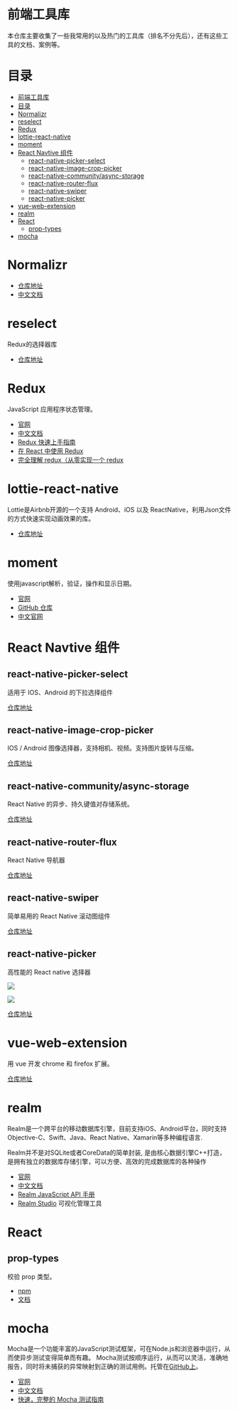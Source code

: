 # 前端工具库

本仓库主要收集了一些我常用的以及热门的工具库（排名不分先后），还有这些工具的文档、案例等。

# 目录


- [前端工具库](#%e5%89%8d%e7%ab%af%e5%b7%a5%e5%85%b7%e5%ba%93)
- [目录](#%e7%9b%ae%e5%bd%95)
- [Normalizr](#normalizr)
- [reselect](#reselect)
- [Redux](#redux)
- [lottie-react-native](#lottie-react-native)
- [moment](#moment)
- [React Navtive 组件](#react-navtive-%e7%bb%84%e4%bb%b6)
  - [react-native-picker-select](#react-native-picker-select)
  - [react-native-image-crop-picker](#react-native-image-crop-picker)
  - [react-native-community/async-storage](#react-native-communityasync-storage)
  - [react-native-router-flux](#react-native-router-flux)
  - [react-native-swiper](#react-native-swiper)
  - [react-native-picker](#react-native-picker)
- [vue-web-extension](#vue-web-extension)
- [realm](#realm)
- [React](#react)
  - [prop-types](#prop-types)
- [mocha](#mocha)


# Normalizr

- [仓库地址](https://github.com/paularmstrong/normalizr)
- [中文文档](https://github.com/collinxz-coder/blog/issues/4)

# reselect

Redux的选择器库

- [仓库地址](https://github.com/reduxjs/reselect)

# Redux

JavaScript 应用程序状态管理。

- [官网](https://redux.js.org/)
- [中文文档](https://www.redux.org.cn/)
- [Redux 快速上手指南](https://github.com/collinxz-coder/blog/issues/1)
- [在 React 中使用 Redux](https://github.com/collinxz-coder/blog/issues/2)
- [完全理解 redux（从零实现一个 redux](https://github.com/brickspert/blog/issues/22)
  
# lottie-react-native

Lottie是Airbnb开源的一个支持 Android、iOS 以及 ReactNative，利用Json文件的方式快速实现动画效果的库。

- [仓库地址](https://github.com/react-native-community/lottie-react-native)

# moment
使用javascript解析，验证，操作和显示日期。 

- [官网](http://momentjs.com)
- [GitHub 仓库](http://momentjs.com)
- [中文官网](http://momentjs.cn/)


# React Navtive 组件

## react-native-picker-select

适用于 IOS、Android 的下拉选择组件

[仓库地址](https://github.com/lawnstarter/react-native-picker-select)

## react-native-image-crop-picker

IOS / Android 图像选择器，支持相机、视频。支持图片旋转与压缩。

[仓库地址](https://github.com/ivpusic/react-native-image-crop-picker)

## react-native-community/async-storage

React Native 的异步、持久键值对存储系统。

[仓库地址](https://github.com/react-native-community/async-storage)

## react-native-router-flux

React Native 导航器

[仓库地址](https://github.com/aksonov/react-native-router-flux)

## react-native-swiper

简单易用的 React Native 滚动图组件

[仓库地址](https://github.com/leecade/react-native-swiper)

## react-native-picker

高性能的 React native 选择器

![](https://github.com/beefe/react-native-picker/raw/master/doc/ui3.jpg)

![](https://github.com/beefe/react-native-picker/raw/master/doc/ui4.jpg)


[仓库地址](https://github.com/beefe/react-native-picker)


# vue-web-extension

用 vue 开发 chrome 和 firefox 扩展。

[仓库地址](https://github.com/Kocal/vue-web-extension)


# realm

Realm是一个跨平台的移动数据库引擎，目前支持iOS、Android平台，同时支持Objective-C、Swift、Java、React Native、Xamarin等多种编程语言.

Realm并不是对SQLite或者CoreData的简单封装, 是由核心数据引擎C++打造，是拥有独立的数据库存储引擎，可以方便、高效的完成数据库的各种操作

- [官网](https://realm.io/)
- [中文文档](https://realm.io/cn/docs/)
- [Realm JavaScript API 手册](https://realm.io/docs/javascript/latest/api/)
- [Realm Studio](https://realm.io/cn/products/realm-studio) 可视化管理工具

# React

## prop-types

校验 prop 类型。

- [npm](https://www.npmjs.com/package/prop-types)
- [文档](https://zh-hans.reactjs.org/docs/typechecking-with-proptypes.html)

# mocha

Mocha是一个功能丰富的JavaScript测试框架，可在Node.js和浏览器中运行，从而使异步测试变得简单而有趣。 Mocha测试按顺序运行，从而可以灵活，准确地报告，同时将未捕获的异常映射到正确的测试用例。托管在[GitHub上](https://github.com/mochajs/mocha)。

- [官网](https://mochajs.org/)
- [中文文档](https://mochajs.cn/)
- [快速，完整的 Mocha 测试指南](https://github.com/collinxz-coder/blog/issues/7)